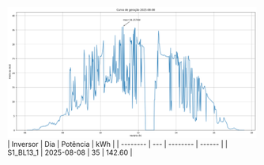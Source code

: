![My Image](08_08_2025-S1_BL13_1.png)
| Inversor | Dia | Potência | kWh    |
| -------- | --- | -------- | ------ |
| S1_BL13_1       | 2025-08-08  | 35       | 142.60 |